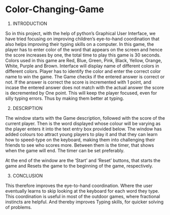 # Color-Changing-Game

1. INTRODUCTION

So in this project, with the help of python’s Graphical User Interface, we have tried focusing on improving children’s eye-to-hand coordination that also helps improving their typing skills on a computer. In this game, the player has to enter color of the word that appears on the screen and hence the score increases by one, the total time to play this game is 30 seconds. Colors used in this game are Red, Blue, Green, Pink, Black, Yellow, Orange, White, Purple and Brown. Interface will display name of different colors in different colors. Player has to identify the color and enter the correct color name to win the game. 
The Game checks if the entered answer is correct or not. If the answer is correct the score is incremented with 1 point, and incase the entered answer does not match with the actual answer the score is decremented by One point. This will keep the player focused, even for silly typing errors. Thus by making them better at typing.


2. DESCRIPTION

The window starts with the Game description, followed with the score of the current player. Then is the word displayed whose colour will be varying as the player enters it into the text entry box provided below. The window has added colours too attract young players to play it and that they can learn how to speed-type on the keyboard, making them into challenging their friends to see who scores more. Between them is the timer, that shows when the game will end. The timer can be set preferably.

At the end of the window are  the ‘Start’ and ‘Reset’ buttons, that starts the game and Resets the game to the beginning of the game, respectively.


3. CONCLUSION

This therefore improves the eye-to-hand coordination. Where the user eventually learns to skip looking at the keyboard for each word they type. This coordination is useful in most of the outdoor games, where fractional instincts are helpful.
And thereby improves Typing skills, for quicker solving of problems.
